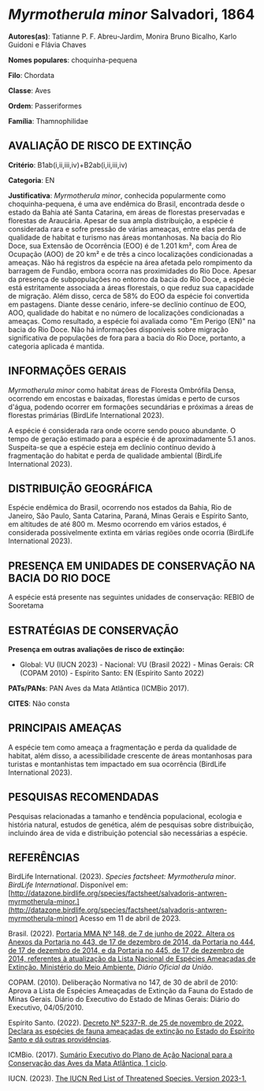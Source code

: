 # *Myrmotherula minor* Salvadori, 1864

**Autores(as)**: Tatianne P. F. Abreu-Jardim, Monira Bruno Bicalho, Karlo Guidoni e Flávia Chaves

**Nomes populares**: choquinha-pequena

**Filo**: Chordata

**Classe**: Aves

**Ordem**: Passeriformes

**Família**: Thamnophilidae

## AVALIAÇÃO DE RISCO DE EXTINÇÃO

**Critério**: B1ab(i,ii,iii,iv)+B2ab(i,ii,iii,iv)

**Categoria**: EN

**Justificativa**: *Myrmotherula minor*, conhecida popularmente como choquinha-pequena, é uma ave endêmica do Brasil, encontrada desde o estado da Bahia até Santa Catarina, em áreas de florestas preservadas e florestas de Araucária. Apesar de sua ampla distribuição, a espécie é considerada rara e sofre pressão de várias ameaças, entre elas perda de qualidade de habitat e turismo nas áreas montanhosas. Na bacia do Rio Doce, sua Extensão de Ocorrência (EOO) é de 1.201 km², com Área de Ocupação (AOO) de 20 km² e de três a cinco localizações condicionadas a ameaças. Não há registros da espécie na área afetada pelo rompimento da barragem de Fundão, embora ocorra nas proximidades do Rio Doce. Apesar da presença de subpopulações no entorno da bacia do Rio Doce, a espécie está estritamente associada a áreas florestais, o que reduz sua capacidade de migração. Além disso, cerca de 58% do EOO da espécie foi convertida em pastagens. Diante desse cenário,
infere-se declínio contínuo de EOO, AOO, qualidade do habitat e no número de localizações condicionadas a ameaças. Como resultado, a espécie foi avaliada como "Em Perigo (EN)" na bacia do Rio Doce. Não há informações disponíveis sobre migração significativa de populações de fora para a bacia do Rio Doce, portanto, a categoria aplicada é mantida.

## INFORMAÇÕES GERAIS

*Myrmotherula minor* como habitat áreas de Floresta Ombrófila Densa, ocorrendo em encostas e baixadas, florestas úmidas e perto de cursos d'água, podendo ocorrer em formações secundárias e próximas a áreas de florestas primárias (BirdLife International 2023).

A espécie é considerada rara onde ocorre sendo pouco abundante. O tempo de geração estimado para a espécie é de aproximadamente 5.1 anos.  Suspeita-se que a espécie esteja em declínio contínuo devido à fragmentação do habitat e perda de qualidade ambiental (BirdLife International 2023).

## DISTRIBUIÇÃO GEOGRÁFICA

Espécie endêmica do Brasil, ocorrendo nos estados da Bahia, Rio de Janeiro, São Paulo, Santa Catarina, Paraná, Minas Gerais e Espírito Santo, em altitudes de até 800 m. Mesmo ocorrendo em vários estados, é considerada possivelmente extinta em várias regiões onde ocorria (BirdLife International 2023).

## PRESENÇA EM UNIDADES DE CONSERVAÇÃO NA BACIA DO RIO DOCE

A espécie está presente nas seguintes unidades de conservação: REBIO de Sooretama

## ESTRATÉGIAS DE CONSERVAÇÃO

**Presença em outras avaliações de risco de extinção:**

-   Global: VU (IUCN 2023) -   Nacional: VU (Brasil 2022) -   Minas Gerais: CR (COPAM 2010) -   Espírito Santo: EN (Espírito Santo 2022)

**PATs/PANs**: PAN Aves da Mata Atlântica (ICMBio 2017).

**CITES**: Não consta

## PRINCIPAIS AMEAÇAS

A espécie tem como ameaça a fragmentação e perda da qualidade de habitat, além disso, a acessibilidade crescente de áreas montanhosas para turistas e montanhistas tem impactado em sua ocorrência (BirdLife International 2023).

## PESQUISAS RECOMENDADAS

Pesquisas relacionadas a tamanho e tendência populacional, ecologia e história natural, estudos de genética, além de pesquisas sobre distribuição, incluindo área de vida e distribuição potencial são necessárias a espécie.

## REFERÊNCIAS

BirdLife International. (2023). *Species factsheet: Myrmotherula minor*.  *BirdLife International*. Disponível em: [http://datazone.birdlife.org/species/factsheet/salvadoris-antwren-myrmotherula-minor.](http://datazone.birdlife.org/species/factsheet/salvadoris-antwren-myrmotherula-minor) Acesso em 11 de abril de 2023.

Brasil. (2022). [Portaria MMA Nº 148, de 7 de junho de 2022. Altera os Anexos da Portaria no 443, de 17 de dezembro de 2014, da Portaria no 444, de 17 de dezembro de 2014, e da Portaria no 445, de 17 de dezembro de 2014, referentes à atualização da Lista Nacional de Espécies Ameaçadas de Extinção. Ministério do Meio Ambiente.](https://in.gov.br/en/web/dou/-/portaria-mma-n-148-de-7-de-junho-de-2022-406272733) *Diário Oficial da União*.

COPAM. (2010). Deliberação Normativa no 147, de 30 de abril de 2010: Aprova a Lista de Espécies Ameaçadas de Extinção da Fauna do Estado de Minas Gerais. Diário do Executivo do Estado de Minas Gerais: Diário do Executivo, 04/05/2010.

Espírito Santo. (2022). [Decreto Nº 5237-R, de 25 de novembro de 2022.  Declara as espécies de fauna ameaçadas de extinção no Estado do Espírito Santo e dá outras providências](https://iema.es.gov.br/Media/iema/FAUNA/Decreto%205237-R_2022_25-Nov%20-%20Fauna%20(s-peixes)%20-%20Lista%20de%20Esp%C3%A9cies%20Amea%C3%A7adas%20de%20Extin%C3%A7%C3%A3o.pdf).

ICMBio. (2017). [Sumário Executivo do Plano de Ação Nacional para a Conservação das Aves da Mata Atlântica, 1 ciclo](https://www.gov.br/icmbio/pt-br/assuntos/biodiversidade/pan/pan-aves-da-mata-atlantica).

IUCN. (2023). [The IUCN Red List of Threatened Species. Version 2023-1.](https://www.iucnredlist.org.)
